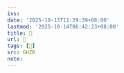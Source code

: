 ```yaml
---
ivs:
date: '2025-10-13T11:29:39+08:00'
lastmod: '2025-10-14T06:42:23+08:00'
title: 󰢞
url: 󰢞
tags: [𤛢]
src: GHZR
note:
---
```

